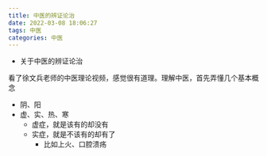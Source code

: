 ```yaml
---
title: 中医的辨证论治
date: 2022-03-08 18:06:27
tags: 中医
categories: 中医
---
```




* 关于中医的辨证论治

 看了徐文兵老师的中医理论视频，感觉很有道理。理解中医，首先弄懂几个基本概念

* 阴、阳
* 虚、实、热、寒
  * 虚症，就是该有的却没有
  * 实症，就是不该有的却有了  
    * 比如上火、口腔溃疡
